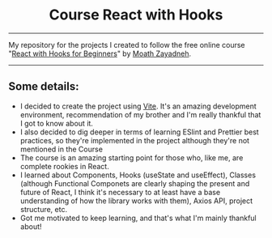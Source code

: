 <h1 align="center">Course React with Hooks</h1>
<hr>
My repository for the projects I created to follow the free online course "<a href="https://www.udemy.com/course/react-with-hooks-for-beginners/">React with Hooks for Beginners</a>" by <a href="https://www.linkedin.com/in/moath-zayadneh-78a82119a/">Moath Zayadneh</a>.
<hr>
<h2>Some details:</h2>
<ul>
<li>I decided to create the project using <a href="https://vitejs.dev/">Vite</a>. It's an amazing development environment, recommendation of my brother and I'm really thankful that I got to know about it.</li>
<li>I also decided to dig deeper in terms of learning ESlint and Prettier best practices, so they're implemented in the project although they're not mentioned in the Course</li>
<li>The course is an amazing starting point for those who, like me, are complete rookies in React.</li>
<li>I learned about Components, Hooks (useState and useEffect), Classes (although Functional Componets are clearly shaping the present and future of React, I think it's necessary to at least have a base understanding of how the library works with them), Axios API, project structure, etc.</li>
<li>Got me motivated to keep learning, and that's what I'm mainly thankful about!</li>
</ul>
